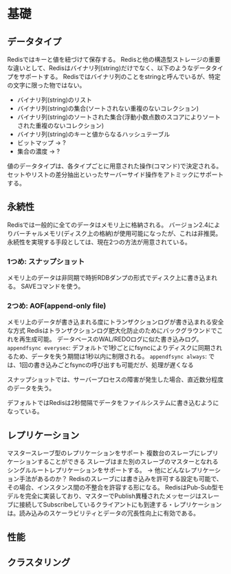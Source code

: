 # 基礎

## データタイプ
Redisではキーと値を紐づけて保存する。
Redisと他の構造型ストレージの重要な違いとして、Redisはバイナリ列(string)だけでなく、以下のようなデータタイプをサポートする。
Redisではバイナリ列のことをstringと呼んでいるが、特定の文字に限った物ではない。

- バイナリ列(string)のリスト
- バイナリ列(string)の集合(ソートされない重複のないコレクション)
- バイナリ列(string)のソートされた集合(浮動小数点数のスコアによりソートされた重複のないコレクション)
- バイナリ列(string)のキーと値からなるハッシュテーブル
- ビットマップ → ?
- 集合の濃度 → ?

値のデータタイプは、各タイプごとに用意された操作(コマンド)で決定される。
セットやリストの差分抽出といったサーバーサイド操作をアトミックにサポートする。

## 永続性

Redisでは一般的に全てのデータはメモリ上に格納される。
バージョン2.4によりバーチャルメモリ(ディスク上の格納)が使用可能になったが、これは非推奨。
永続性を実現する手段としては、現在2つの方法が用意されている。

### 1つめ: スナップショット
メモリ上のデータは非同期で時折RDBダンプの形式でディスク上に書き込まれる。
SAVEコマンドを使う。

### 2つめ: AOF(append-only file)
メモリ上のデータが書き込まれる度にトランザクションログが書き込まれる安全な方式
Redisはトランザクションログ肥大化防止のためにバックグラウンドでこれを再生成可能。
データベースのWAL/REDOログに似た書き込みログ。
`appendfsync everysec`: デフォルトで1秒ごとにfsyncによりディスクに同期されるため、データを失う期間は1秒以内に制限される。
`appendfsync always`: では、1回の書き込みごとfsyncの呼び出すも可能だが、処理が遅くなる


スナップショットでは、サーバープロセスの障害が発生した場合、直近数分程度のデータを失う。

デフォルトではRedisは2秒間隔でデータをファイルシステムに書き込むようになっている。

## レプリケーション

マスタースレーブ型のレプリケーションをサポート
複数台のスレーブにレプリケーションすることができる
スレーブはまた別のスレーブのマスターとなれる
シングルルートレプリケーションをサポートする。
→ 他にどんなレプリケーション手法があるのか？
Redisのスレーブには書き込みを許可する設定も可能で、その場合、インスタンス間の不整合を許容する形になる。
RedisはPub-Sub型モデルを完全に実装しており、マスターでPublish異種されたメッセージはスレーブに接続してSubscribeしているクライアントにも到達する・レプリケーションは。読み込みのスケーラビリティとデータの冗長性向上に有効である。

## 性能
## クラスタリング
